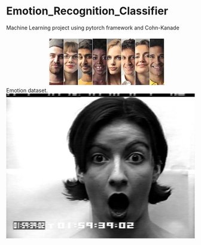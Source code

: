 # Emotion_Recognition_Classifier
Machine Learning project using pytorch framework and Cohn-Kanade Emotion dataset.
![alt text](https://github.com/dorozco101/Emotion_Recognition_Classifier/blob/master/faces.jpg)
![alt text](https://github.com/dorozco101/Emotion_Recognition_Classifier/blob/master/faces.png)

